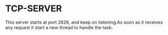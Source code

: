 TCP-SERVER
==========
This server starts at port 2626, and keep on listening.As soon as it receives any request it start a new thread to handle the task.
